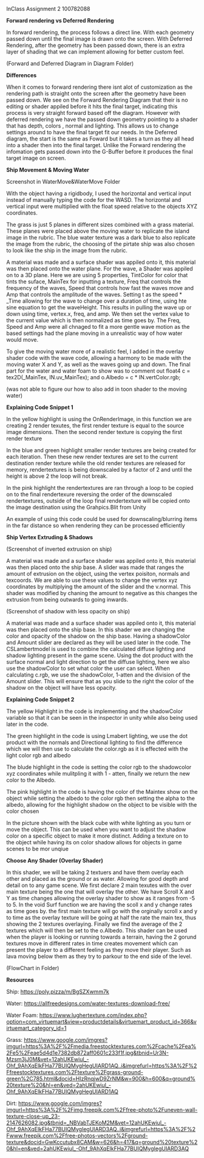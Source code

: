 InClass Assignment 2  100782088

**Forward rendering vs Deferred Rendering**

In forward rendering, the process follows a direct line. With each geometry passed down until the final image is drawn onto the screen. With Deferred
Rendering, after the geometry has been passed down, there is an extra layer of shading that we can implement allowing for better custom feel. 

(Forward and Deferred Diagram in Diagram Folder)

**Differences**

When it comes to forward rendering there isnt alot of customization as the rendering path is straight onto the screen after the geometry have been passed down.
We see on the Forward Rendering Diagram that their is no editing or shader appiled before it hits the final target, indicating this process is very straight forward based off
the diagram.
However with deferred rendering we have the passed down geometry pointing to a shader that has depth, colors , normal and lighting. This allows us to change settings around 
to have the final target fit our needs.
In the Deferred diagram, the start is the same as Foward but it takes a turn as they all head into a shader then into the final target.
Unlike the Forward rendering the infomation gets passed down into the G-Buffer before it produces the final target image on screen. 

**Ship Movement & Moving Water**

Screenshot in WaterMove&WaterMove Folder

With the object having a rigidbody, I used the horizontal and vertical input instead of manually typing the code for the WASD. The horizontal and vertical input were multiplied with the float speed relative to the objects XYZ coordinates.

The grass is just 5 planes in different sizes combined with a grass material. These planes were placed above the moving water to replicate the island image in the rubric. The blue water texture 
was a dark blue to also replicate the image from the rubric, the choosing of the pirtate ship was also chosen to look like the ship in the image from the rubric.

A material was made and a surface shader was appiled onto it, this material was then placed onto the water plane. For the wave, a Shader was appiled on to a 3D plane. Here we are using 5 properties, TintColor for color that tints the suface, MainTex for inputting a texture, Freq that controls the frequency of the waves, Speed that controls how fast the waves move and Amp that controls the amplitude of the waves. Setting t as the speed * _Time allowing for the wave to change over a duration of time, using hte sine equation to get the waveHeight. This results in pulling the wave up or down using time, vertex.x, freq, and amp.  We then set the vertex value to the current value which is then normalized as time goes by.  The Freq, Speed and Amp were all chnaged to fit a more gentle wave motion as the based settings had the plane moving in a unrealistic way of how water would move.

To give the moving water more of a realistic feel, I added in the overlay shader code with the wave code, allowing a harmony to be made with the moving water X and Y, as well as the waves going up and down. The final part for the water and water foam to show was to comment out float4 c = tex2D(_MainTex, IN.uv_MainTex); and o.Albedo = c * IN.vertColor.rgb;

(was not able to figure our how to also add in toon shader to the moving water)

**Explaining Code Snippet 1**

In the yellow highlight is using the OnRenderImage, in this function we are creating 2 render texutes, the first render texture is equal to the source image dimensions. Then the second render
texture is copying the first render texture 

In the blue and green highlight smaller render textures are being created for each iteration. Then these new render textures are set to the current destination render texture while the old render
textures are released for memory, rendertextures is being downscaled by a factor of 2 and until the height is above 2 the loop will not break.

In the pink highlight the rendertextures are ran through a loop to be copied on to the final rendertexure reversing the order of the downscaled rendertextures, outside of the loop final rendertexture will be copied onto the image destination using the Grahpics.Blit from Unity

An example of using this code could be used for downscaling/blurring items in the far distance so when rendering they can be processed efficiently

**Ship Vertex Extruding & Shadows**

(Screenshot of inverted extrusion on ship)

A material was made and a surface shader was appiled onto it, this material was then placed onto the ship base. A slider was made that ranges the amount of extrusion on the object, using the
vertex poisiton, normals and texcoords. We are able to use these values to change the vertex xyz coordinates by multiplying the amount of the slider and the v.normal. This shader was modified by 
chaning the amount to negative as this changes the extrusion from being outwards to going inwards.

(Screenshot of shadow with less opacity on ship)

A material was made and a surface shader was appiled onto it, this material was then placed onto the ship base. In this shader we are changing the color and opacity of the shadow on the ship base.
Having a shadowColor and Amount slider are declared as they will be used later in the code. The CSLambertmodel is used to combine the calculated diffuse lighting and shadow lighting present in the game scene. Using the dot product with the surface normal and light direction to get the diffuse lighting, here we also use the shadowColor to set what color the user can select. When calculating c.rgb, we use the shadowColor, 1-atten and the division of the Amount slider. This will ensure that as you slide to the right the color of the shadow on the object will have less opacity. 

**Explaining Code Snippet 2**

The yellow Highlight in the code is implementing and the shadowColor variable so that it can be seen in the inspector in unity while also being used
later in the code.

The green highlight in the code is using Lmabert lighting, we use the dot product with the normals and Directional lighting to find the difference which we will then use to calculate the
color.rgb as it is effected with the light color rgb and albedo 


The blude highlight in the code is setting the color rgb to the shadowcolor xyz coordinates while mulitpling it with 1 - atten, finally we return the new color
to the Albedo.

The pink highlight in the code is having the color of the Maintex show on the object while setting the albedo to the color rgb then setting the alpha to the albedo, allowing for the 
highlight shadow on the object to be visible with the color chosen

In the picture shown with the black cube with white lighting as you turn or move the object. This can be used when you want to adjust the shadow color on a specific object to make it more distinct.
Adding a texture on to the object while having its on color shadow allows for objects in game scenes to be mor unqiue

**Choose Any Shader (Overlay Shader)**

In this shader, we will be taking 2 textuers and have them overlay each other and placed as the ground or as water. Allowing for good depth and detail on to any game scene.
We first declare 2 main texutes with the over main texture being the one that will overlay the other. We have Scroll X and Y as time changes allowing the overlay shader to show as it ranges from -5 to 5. In the void Surf function we are having the scoll x and y change rates as time goes by. the first main texture will go with the orginally scroll x and y to time as the overlay texture will 
be going at half the rate the main tex, thus showing the 2 textures overlaying. Finally we find the average of the 2 textures which will then be set to the o.Albedo. This shader can be used when the player is looking or running towards a terrain, having the 2 gorund textures move in different rates in time creates movement which can present the player to a different feeling as they move 
their player. Such as lava moving below them as they try to parkour to the end side of the level.

(FlowChart in Folder)


**Resources**

Ship: https://poly.pizza/m/BgSZXwmm7k

Water: https://allfreedesigns.com/water-textures-download-free/

Water Foam: https://www.lughertexture.com/index.php?option=com_virtuemart&view=productdetails&virtuemart_product_id=366&virtuemart_category_id=1

Grass: https://www.google.com/imgres?imgurl=https%3A%2F%2Fmedia.freestocktextures.com%2Fcache%2Fea%2Fe5%2Feae5d4d1e7382db872aff0601c233f1f.jpg&tbnid=Ur3N-Mzsm3jJ0M&vet=12ahUKEwiul_-Ohf_9AhXqElkFHa77BUIQMygHegUIARD1AQ..i&imgrefurl=https%3A%2F%2Ffreestocktextures.com%2Ftexture%2Fgrass-ground-green%2C785.html&docid=HIzRnqjwD9ZrNM&w=900&h=600&q=ground%20texture%20&hl=en&ved=2ahUKEwiul_-Ohf_9AhXqElkFHa77BUIQMygHegUIARD1AQ

Dirt: https://www.google.com/imgres?imgurl=https%3A%2F%2Fimg.freepik.com%2Ffree-photo%2Funeven-wall-texture-close-up_23-2147626082.jpg&tbnid=_NBVabTJEKoM2M&vet=12ahUKEwiul_-Ohf_9AhXqElkFHa77BUIQMygIegUIARD3AQ..i&imgrefurl=https%3A%2F%2Fwww.freepik.com%2Ffree-photos-vectors%2Fground-texture&docid=GwKccutubx8CAM&w=626&h=417&q=ground%20texture%20&hl=en&ved=2ahUKEwiul_-Ohf_9AhXqElkFHa77BUIQMygIegUIARD3AQ


